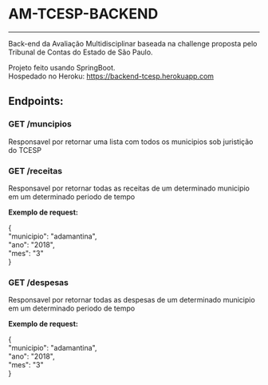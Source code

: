 # AM-TCESP-BACKEND

-------

Back-end da Avaliação Multidisciplinar baseada na challenge proposta pelo Tribunal de Contas do Estado de São Paulo.

Projeto feito usando SpringBoot.  
Hospedado no Heroku: https://backend-tcesp.herokuapp.com

## Endpoints:

### GET /muncipios
Responsavel por retornar uma lista com todos os municipios sob juristição do TCESP

### GET /receitas
Responsavel por retornar todas as receitas de um determinado municipio em um determinado periodo de tempo

**Exemplo de request:**

{  
    "municipio": "adamantina",  
    "ano": "2018",  
    "mes": "3"  
}

### GET /despesas
Responsavel por retornar todas as despesas de um determinado municipio em um determinado periodo de tempo

**Exemplo de request:**

{  
    "municipio": "adamantina",  
    "ano": "2018",  
    "mes": "3"  
}
 
